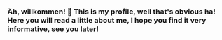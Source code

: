 ### Äh, willkommen! 👋 This is my profile, well that's obvious ha! Here you will read a little about me, I hope you find it very informative, see you later!

<!--
**KarlAlonne/KarlAlonne** is a ✨ _special_ ✨ repository because its `README.md` (this file) appears on your GitHub profile.

_My name is **Karl** as you may have already read, I am a 19 year old young man, decided to learn more and more about the programming area to achieve my goals, below will have some professional data or not about me_

Here are some ideas to get you started:

- 🔭 I’m currently working on ...
- 🌱 I’m currently learning ...
- 👯 I’m looking to collaborate on ...
- 🤔 I’m looking for help with ...
- 💬 Ask me about ...
- 📫 How to reach me: ...
- 😄 Pronouns: ...
- ⚡ Fun fact: ...
-->

